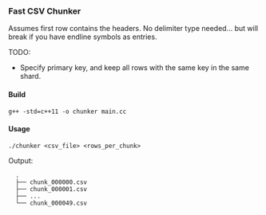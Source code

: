 ### Fast CSV Chunker

Assumes first row contains the headers. No delimiter type needed... but will break if you have endline symbols as entries. 

TODO:
  - Specify primary key, and keep all rows with the same key in the same shard.

#### Build

```
g++ -std=c++11 -o chunker main.cc
```

#### Usage

```
./chunker <csv_file> <rows_per_chunk>
```

Output:

```
  .
  ├── chunk_000000.csv
  ├── chunk_000001.csv
  ├── ...
  └── chunk_000049.csv
```
